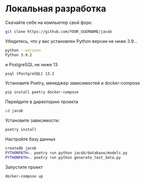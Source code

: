 # Локальная разработка

Скачайте себе на компьютер свой форк:

``` bash
git clone https://github.com/YOUR_USERNAME/jacob
```

Убедитесь, что у вас установлен Python версии не ниже 3.9...

``` bash
python --version
Python 3.9.2
```

и PostgreSQL не ниже 13

``` bash
psql (PostgreSQL) 13.2
```

Установите Poetry, менеджер зависимостей и docker-compose

``` bash
pip install poetry docker-compose
```

Перейдите в директорию проекта

``` bash
cd jacob
```

Установите зависимости:

``` bash
poetry install
```

Настройте базу данных

``` bash
createdb jacob
PYTHONPATH=. poetry run python jacob/database/models.py
PYTHONPATH=. poetry run python generate_test_data.py
```

Запустите проект

```bash
docker-compose up
```

